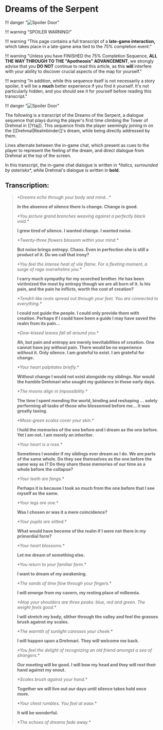 # Dreams of the Serpent

!!! danger "![Spoiler Door](/assets/img/spoiler_door.png)"

!!! warning "SPOILER WARNING!"

!!! warning "This page contains a full transcript of a **late-game interaction,** which takes place in a late-game area tied to the 75% completion event."

!!! warning "Unless you have FINISHED the 75% Completion Sequence, **ALL THE WAY THROUGH TO THE "Apotheosis" ADVANCEMENT**, we strongly advise that you **DO NOT** continue to read this article, as this **will** interfere with your ability to discover crucial aspects of the map for yourself."

!!! warning "In addition, while this sequence itself is not necessarily a story spoiler, it will be a **much** better experience if you find it yourself. It's not particularly hidden, and you should see it for yourself before reading this transcript."

!!! danger "![Spoiler Door](/assets/img/spoiler_door.png)"

The following is a transcript of the Dreams of the Serpent, a dialogue sequence that plays during the player's first time climbing the Tower of Drehmal in [[Ytaj]]. This sequence finds the player seemingly joining in on the [[Drehmal|Realmbinder]]'s dream, while being directly addressed by them.

Lines alternate between the in-game chat, which present as cues to the player to represent the feeling of the dream, and direct dialogue from Drehmal at the top of the screen.

In this transcript, the in-game chat dialogue is written in *\*italics, surrounded by asterisks*\*, while Drehmal's dialogue is written in **bold**.

## Transcription:
> *\*Dreams echo through your body and mind...*\*
>
> **In the absence of silence there is change. Change is good.**
>
> *\*You picture grand branches weaving against a perfectly black void.*\*
>
> **I grew tired of silence. I wanted change. I wanted noise.**
>
> *\*Twenty-three flowers blossom within your mind.*\*
>
> **But noise brings entropy. Chaos. Even in perfection she is still a product of it. Do we call that irony?**
>
> *\*You feel the intense heat of vile flame. For a fleeting moment, a surge of rage overwhelms you.*\*
>
> **I carry much sympathy for my scorched brother. He has been victimized the most by entropy though we are all born of it. Is his pain, and the pain he inflicts, worth the cost of creation?**
>
> *\*Tendril-like roots spread out through your feet. You are connected to everything.*\*
>
> **I could not guide the people. I could only provide them with creation. Perhaps if I could have been a guide I may have saved the realm from its pain…**
>
> *\*Dew-kissed leaves fall all around you.*\*
>
> **Ah, but pain and entropy are merely inevitabilities of creation. One cannot have joy without pain. There would be no experience without it. Only silence. I am grateful to exist. I am grateful for change.**
>
> *\*Your heart palpitates briefly.*\*
>
> **Without change I would not exist alongside my siblings. Nor would the humble Drehmari who sought my guidance in those early days.**
>
> *\*The moons align in impossibility.*\*
>
> **The time I spent mending the world, binding and reshaping … solely performing all tasks of those who blossomed before me… it was greatly taxing.**
>
> *\*Moss-green scales cover your skin.*\*
>
> **I hold the memories of the one before and I dream as the one before. Yet I am not. I am merely an inheritor.**
>
> *\*Your heart is a rose.*\*
>
> **Sometimes I wonder if my siblings ever dream as I do. We are parts of the same whole. Do they see themselves as the one before the same way as I? Do they share these memories of our time as a whole before the collapse?**
>
> *\*Your teeth are fangs.*\*
>
> **Perhaps it is because I took so much from the one before that I see myself as the same.**
>
> *\*Your legs are one.*\*
>
> **Was I chosen or was it a mere coincidence?**
>
> *\*Your pupils are slitted.*\*
>
> **What would have become of the realm if I were not there in my primordial form?**
>
> *\*Your heart blossoms.*\*
>
> **Let me dream of something else.**
>
> *\*You return to your familiar form.*\*
>
> **I want to dream of my awakening.**
>
> *\*The sands of time flow through your fingers.*\*
>
> **I will emerge from my cavern, my resting place of millennia.**
>
> *\*Atop your shoulders are three peaks: blue, red and green. The weight feels good.*\*
>
> **I will stretch my body, slither through the valley and feel the grasses brush against my scales.**
>
> *\*The warmth of sunlight caresses your cheek.*\*
>
> **I will happen upon a Drehmari. They will welcome me back.**
>
> *\*You feel the delight of recognizing an old friend amongst a sea of strangers.*\*
>
> **Our meeting will be good. I will bow my head and they will rest their hand against my snout.**
>
> *\*Scales brush against your hand.*\*
>
> **Together we will live out our days until silence takes hold once more.**
>
> *\*Your chest rumbles. You feel at ease.*\*
>
> **It will be wonderful.**
>
> *\*The echoes of dreams fade away.*\*
